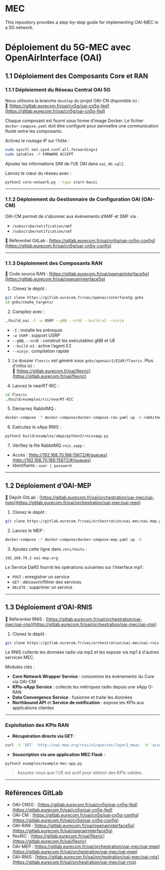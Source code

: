 # MEC
This repository provides a step-by-step guide for implementing OAI-MEC in a 5G network.

# Déploiement du 5G-MEC avec OpenAirInterface (OAI)

## 1.1 Déploiement des Composants Core et RAN

### 1.1.1 Déploiement du Réseau Central OAI 5G

Nous utilisons la branche `develop` du projet OAI-CN disponible ici :  
🔗 [https://gitlab.eurecom.fr/oai/cn5g/oai-cn5g-fed](https://gitlab.eurecom.fr/oai/cn5g/oai-cn5g-fed)

Chaque composant est fourni sous forme d’image Docker. Le fichier `docker-compose.yaml` doit être configuré pour permettre une communication fluide entre les composants.

Activez le routage IP sur l’hôte :
```bash
sudo sysctl net.ipv4.conf.all.forwarding=1
sudo iptables -P FORWARD ACCEPT
```

Ajoutez les informations SIM de l’UE OAI dans `oai_db.sql2`.

Lancez le cœur du réseau avec :
```bash
python3 core-network.py --type start-basic
```

---

### 1.1.2 Déploiement du Gestionnaire de Configuration OAI (OAI-CM)

OAI-CM permet de s'abonner aux événements d’AMF et SMF via :

- `/subscribe/notification/amf`
- `/subscribe/notification/smf`

🔗 Référentiel GitLab : [https://gitlab.eurecom.fr/oai/cn5g/oai-cn5g-config](https://gitlab.eurecom.fr/oai/cn5g/oai-cn5g-config)

---

### 1.1.3 Déploiement des Composants RAN

🔗 Code source RAN : [https://gitlab.eurecom.fr/oai/openairinterface5g](https://gitlab.eurecom.fr/oai/openairinterface5g)

1. Clonez le dépôt :
```bash
git clone https://gitlab.eurecom.fr/oai/openairinterface5g gnbs
cd gnbs/cmake_targets/
```

2. Compilez avec :
```bash
./build_oai -I -w USRP --gNB --nrUE --build-e2 --ninja
```

- `-I` : installe les prérequis
- `-w USRP` : support USRP
- `--gNB`, `--nrUE` : construit les exécutables gNB et UE
- `--build-e2` : active l’agent E2
- `--ninja` : compilation rapide

3. Le dossier `flexric` est généré sous `gnbs/openair2/E2AP/flexric`. Plus d'infos ici :  
🔗 [https://gitlab.eurecom.fr/oai/flexric](https://gitlab.eurecom.fr/oai/flexric)

4. Lancez le nearRT-RIC :
```bash
cd flexric
./build/examples/ric/nearRT-RIC
```

5. Démarrez RabbitMQ :
```bash
docker-compose -f docker-compose/docker-compose-ran.yaml up -d rabbitmq
```

6. Exécutez le xApp RNIS :
```bash
python3 build/examples/xApp/python3/rnisxapp.py
```

7. Vérifiez la file RabbitMQ `rnis_xapp` :
- Accès : [http://192.168.70.166:15672/#/queues](http://192.168.70.166:15672/#/queues)
- Identifiants : `user | password`

---

## 1.2 Déploiement d’OAI-MEP

🔗 Dépôt GitLab : [https://gitlab.eurecom.fr/oai/orchestration/oai-mec/oai-mep](https://gitlab.eurecom.fr/oai/orchestration/oai-mec/oai-mep)

1. Clonez le dépôt :
```bash
git clone https://gitlab.eurecom.fr/oai/orchestration/oai-mec/oai-mep.git
```

2. Lancez le MEP :
```bash
docker-compose -f docker-compose/docker-compose-mep.yaml up -d
```

3. Ajoutez cette ligne dans `/etc/hosts` :
```
192.168.70.2 oai-mep.org
```

Le Service DaRS fournit les opérations suivantes sur l’interface mp1 :

- `POST` : enregistrer un service
- `GET` : découvrir/filtrer des services
- `DELETE` : supprimer un service

---

## 1.3 Déploiement d’OAI-RNIS

🔗 Référentiel RNIS : [https://gitlab.eurecom.fr/oai/orchestration/oai-mec/oai-rnis](https://gitlab.eurecom.fr/oai/orchestration/oai-mec/oai-rnis)

1. Clonez le dépôt :
```bash
git clone https://gitlab.eurecom.fr/oai/orchestration/oai-mec/oai-rnis.git
```

Le RNIS collecte les données radio via mp2 et les expose via mp1 à d'autres services MEC.

Modules clés :

- **Core Network Wrapper Service** : consomme les événements du Core via OAI-CM
- **KPIs-xApp Service** : collecte les métriques radio depuis une xApp O-RAN
- **Data Convergence Service** : fusionne et traite les données
- **Northbound API** et **Service de notification** : expose les KPIs aux applications clientes

---

### Exploitation des KPIs RAN

- **Récupération directe via GET** :
```bash
curl -X 'GET' 'http://oai-mep.org/rnis/v2/queries/layer2_meas' -H 'accept: application/json'
```

- **Souscription via une application MEC Flask** :
```bash
python3 examples/example-mec-app.py
```

> Assurez-vous que l’UE est actif pour obtenir des KPIs valides.

---

## Références GitLab

- OAI-CN5G : [https://gitlab.eurecom.fr/oai/cn5g/oai-cn5g-fed](https://gitlab.eurecom.fr/oai/cn5g/oai-cn5g-fed)  
- OAI-CM : [https://gitlab.eurecom.fr/oai/cn5g/oai-cn5g-config](https://gitlab.eurecom.fr/oai/cn5g/oai-cn5g-config)  
- OAI-RAN : [https://gitlab.eurecom.fr/oai/openairinterface5g](https://gitlab.eurecom.fr/oai/openairinterface5g)  
- flexRIC : [https://gitlab.eurecom.fr/oai/flexric](https://gitlab.eurecom.fr/oai/flexric)  
- OAI-MEP : [https://gitlab.eurecom.fr/oai/orchestration/oai-mec/oai-mep](https://gitlab.eurecom.fr/oai/orchestration/oai-mec/oai-mep)  
- OAI-RNIS : [https://gitlab.eurecom.fr/oai/orchestration/oai-mec/oai-rnis](https://gitlab.eurecom.fr/oai/orchestration/oai-mec/oai-rnis)

